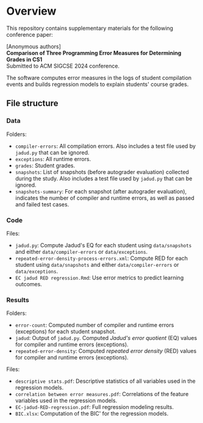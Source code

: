 # Overview

This repository contains supplementary materials for the following conference paper:

[Anonymous authors]\
**Comparison of Three Programming Error Measures for Determining Grades in CS1**\
Submitted to ACM SIGCSE 2024 conference.

The software computes error measures in the logs of student compilation events and builds regression models to explain students' course grades.

## File structure

### Data

Folders:

* `compiler-errors`: All compilation errors. Also includes a test file used by `jadud.py` that can be ignored.
* `exceptions`: All runtime errors. 
* `grades`: Student grades.
* `snapshots`: List of snapshots (before autograder evaluation) collected during the study. Also includes a test file used by `jadud.py` that can be ignored.
* `snapshots-summary`: For each snapshot (after autograder evaluation), indicates the number of compiler and runtime errors, as well as passed and failed test cases.

### Code

Files:

* `jadud.py`: Compute Jadud's EQ for each student using `data/snapshots` and either `data/compiler-errors` or `data/exceptions`.
* `repeated-error-density-process-errors.xml`: Compute RED for each student using `data/snapshots` and either `data/compiler-errors` or `data/exceptions`.
* `EC jadud RED regression.Rmd`: Use error metrics to predict learning outcomes. 

### Results

Folders:

* `error-count`: Computed number of compiler and runtime errors (exceptions) for each student snapshot.
* `jadud`: Output of `jadud.py`. Computed *Jadud's error quotient* (EQ) values for compiler and runtime errors (exceptions).
* `repeated-error-density`: Computed *repeated error density* (RED) values for compiler and runtime errors (exceptions).

Files:

* `descriptive stats.pdf`: Descriptive statistics of all variables used in the regression models.
* `correlation between error measures.pdf`: Correlations of the feature variables used in the regression models.
* `EC-jadud-RED-regression.pdf`: Full regression modeling results.
* `BIC.xlsx`: Computation of the BIC' for the regression models.
